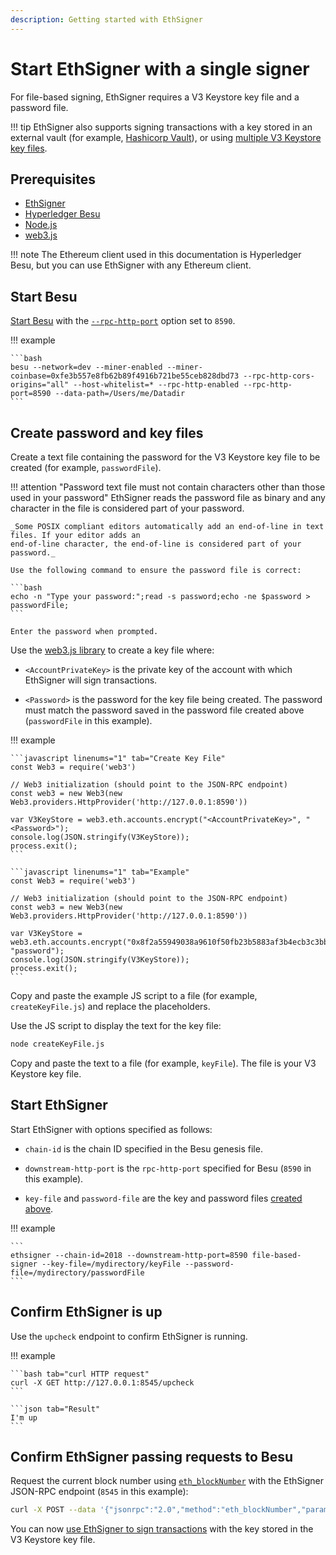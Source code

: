 ```yaml
---
description: Getting started with EthSigner
---
```


# Start EthSigner with a single signer

For file-based signing, EthSigner requires a V3 Keystore key file and a password file.

!!! tip
    EthSigner also supports signing transactions with a key stored in an external vault (for example,
    [Hashicorp Vault](../HowTo/Store-Keys/Use-Hashicorp.md)), or using [multiple V3 Keystore key files](../Tutorials/Multifile.md).

## Prerequisites

* [EthSigner](../HowTo/Get-Started/Install-Binaries.md)
* [Hyperledger Besu](https://besu.hyperledger.org/en/stable/HowTo/Get-Started/Install-Binaries/)
* [Node.js](https://nodejs.org/en/download/)
* [web3.js](https://github.com/ethereum/web3.js/)

!!! note
    The Ethereum client used in this documentation is Hyperledger Besu, but you can use EthSigner with any Ethereum client.

## Start Besu

[Start Besu](https://besu.hyperledger.org/en/stable/HowTo/Get-Started/Starting-node/) with the
[`--rpc-http-port`](https://besu.hyperledger.org/en/stable/Reference/CLI/CLI-Syntax/#rpc-http-port)
option set to `8590`.

!!! example

    ```bash
    besu --network=dev --miner-enabled --miner-coinbase=0xfe3b557e8fb62b89f4916b721be55ceb828dbd73 --rpc-http-cors-origins="all" --host-whitelist=* --rpc-http-enabled --rpc-http-port=8590 --data-path=/Users/me/Datadir
    ```

## Create password and key files

Create a text file containing the password for the V3 Keystore key file to be created (for example, `passwordFile`).

!!! attention "Password text file must not contain characters other than those used in your password"
    EthSigner reads the password file as binary and any character in the file is considered part
    of your password.

    _Some POSIX compliant editors automatically add an end-of-line in text files. If your editor adds an
    end-of-line character, the end-of-line is considered part of your password._

    Use the following command to ensure the password file is correct:

    ```bash
    echo -n "Type your password:";read -s password;echo -ne $password > passwordFile;
    ```

    Enter the password when prompted.

Use the [web3.js library](https://github.com/ethereum/web3.js/) to create a key file where:

* `<AccountPrivateKey>` is the private key of the account with which EthSigner will sign transactions.

* `<Password>` is the password for the key file being created. The password must match the password saved in the
   password file created above (`passwordFile` in this example).

!!! example

    ```javascript linenums="1" tab="Create Key File"
    const Web3 = require('web3')

    // Web3 initialization (should point to the JSON-RPC endpoint)
    const web3 = new Web3(new Web3.providers.HttpProvider('http://127.0.0.1:8590'))

    var V3KeyStore = web3.eth.accounts.encrypt("<AccountPrivateKey>", "<Password>");
    console.log(JSON.stringify(V3KeyStore));
    process.exit();
    ```

    ```javascript linenums="1" tab="Example"
    const Web3 = require('web3')

    // Web3 initialization (should point to the JSON-RPC endpoint)
    const web3 = new Web3(new Web3.providers.HttpProvider('http://127.0.0.1:8590'))

    var V3KeyStore = web3.eth.accounts.encrypt("0x8f2a55949038a9610f50fb23b5883af3b4ecb3c3bb792cbcefbd1542c692be63", "password");
    console.log(JSON.stringify(V3KeyStore));
    process.exit();
    ```

Copy and paste the example JS script to a file (for example, `createKeyFile.js`) and replace the placeholders.

Use the JS script to display the text for the key file:

```bash
node createKeyFile.js
```

Copy and paste the text to a file (for example, `keyFile`). The file is your V3 Keystore key file.

## Start EthSigner

Start EthSigner with options specified as follows:

* `chain-id` is the chain ID specified in the Besu genesis file.

* `downstream-http-port` is the `rpc-http-port` specified for Besu (`8590` in this example).

* `key-file` and `password-file` are the key and password files [created above](#create-password-and-key-files).

!!! example

    ```
    ethsigner --chain-id=2018 --downstream-http-port=8590 file-based-signer --key-file=/mydirectory/keyFile --password-file=/mydirectory/passwordFile
    ```

## Confirm EthSigner is up

Use the `upcheck` endpoint to confirm EthSigner is running.

!!! example

    ```bash tab="curl HTTP request"
    curl -X GET http://127.0.0.1:8545/upcheck
    ```

    ```json tab="Result"
    I'm up
    ```

## Confirm EthSigner passing requests to Besu

Request the current block number using [`eth_blockNumber`] with the EthSigner JSON-RPC endpoint
(`8545` in this example):

```bash
curl -X POST --data '{"jsonrpc":"2.0","method":"eth_blockNumber","params":[],"id":51}' http://127.0.0.1:8545
```

You can now [use EthSigner to sign transactions](../HowTo/Transactions/Make-Transactions.md) with
the key stored in the V3 Keystore key file.

[`eth_blockNumber`]:https://besu.hyperledger.org/en/stable/Reference/API-Methods/#eth_blocknumber
